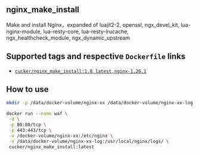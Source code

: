 ## nginx_make_install

Make and install Nginx，expanded of luajit2-2, openssl, ngx_devel_kit, lua-nginx-module, lua-resty-core, lua-resty-lrucache, ngx_healthcheck_module, ngx_dynamic_upstream

## Supported tags and respective `Dockerfile` links
* [`cucker/nginx_make_install:1.0`, `latest`, `nginx-1.26.1`](https://github.com/cucker0/dockerfile/blob/main/nginx_make_install/Dockerfile_1.0)

## How to use
```bash
mkdir -p /data/docker-volume/nginx-xx /data/docker-volume/nginx-xx-log

docker run --name waf \
 -d \
 -p 80:80/tcp \
 -p 443:443/tcp \
 -v /docker-volume/nginx-xx:/etc/nginx \
 -v /data/docker-volume/nginx-xx-log:/usr/local/nginx/logs/ \
 cucker/nginx_make_install:latest
```
